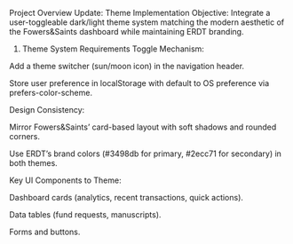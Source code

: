 Project Overview Update: Theme Implementation
Objective: Integrate a user-toggleable dark/light theme system matching the modern aesthetic of the Fowers&Saints dashboard while maintaining ERDT branding.

1. Theme System Requirements
Toggle Mechanism:

Add a theme switcher (sun/moon icon) in the navigation header.

Store user preference in localStorage with default to OS preference via prefers-color-scheme.

Design Consistency:

Mirror Fowers&Saints’ card-based layout with soft shadows and rounded corners.

Use ERDT’s brand colors (#3498db for primary, #2ecc71 for secondary) in both themes.

Key UI Components to Theme:

Dashboard cards (analytics, recent transactions, quick actions).

Data tables (fund requests, manuscripts).

Forms and buttons.